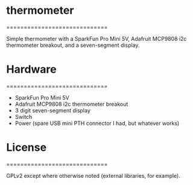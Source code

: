 # thermometer
=============================

Simple thermometer with a SparkFun Pro Mini 5V, Adafruit MCP9808 i2c thermometer breakout, and a seven-segment display.

# Hardware
=============================

* SparkFun Pro Mini 5V
* Adafruit MCP9808 i2c thermometer breakout
* 3 digit seven-segment display
* Switch
* Power (spare USB mini PTH connector I had, but whatever works)

# License
=============================

GPLv2 except where otherwise noted (external libraries, for example).
